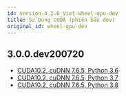 ```yaml
---
id: version-4.2.0_Viet-wheel-gpu-dev
title: Sử Dụng CUDA (phiên bản dev)
original_id: wheel-gpu-dev
---
```


<!--- Licensed to the Apache Software Foundation (ASF) under one or more contributor license agreements.  See the NOTICE file distributed with this work for additional information regarding copyright ownership.  The ASF licenses this file to you under the Apache License, Version 2.0 (the "License"); you may not use this file except in compliance with the License.  You may obtain a copy of the License at http://www.apache.org/licenses/LICENSE-2.0 Unless required by applicable law or agreed to in writing, software distributed under the License is distributed on an "AS IS" BASIS, WITHOUT WARRANTIES OR CONDITIONS OF ANY KIND, either express or implied.  See the License for the specific language governing permissions and limitations under the License.  -->

## 3.0.0.dev200720

- [CUDA10.2, cuDNN 7.6.5, Python 3.6](https://singa-wheel.s3-ap-southeast-1.amazonaws.com/singa-3.0.0.dev200720%2Bcuda10.2-cp36-cp36m-manylinux2014_x86_64.whl)
- [CUDA10.2, cuDNN 7.6.5, Python 3.7](https://singa-wheel.s3-ap-southeast-1.amazonaws.com/singa-3.0.0.dev200720%2Bcuda10.2-cp37-cp37m-manylinux2014_x86_64.whl)
- [CUDA10.2, cuDNN 7.6.5, Python 3.8](https://singa-wheel.s3-ap-southeast-1.amazonaws.com/singa-3.0.0.dev200720%2Bcuda10.2-cp38-cp38-manylinux2014_x86_64.whl)
